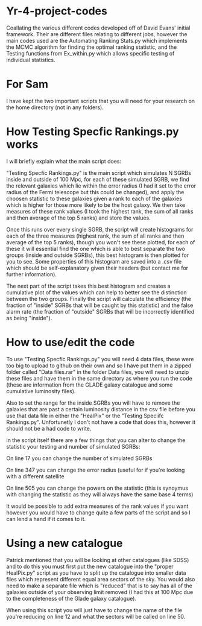 # Yr-4-project-codes
Coallating the various different codes developed off of David Evans' initial framework. Their are different files relating to different jobs, however the main codes used are the Automating Ranking Stats.py which implements the MCMC algorithm for finding the optimal ranking statistic, and the Testing functions from Ex_within.py which allows specific testing of individual statistics. 

# For Sam
I have kept the two important scripts that you will need for your research on the home directory (not in any folders).

# How Testing Specfic Rankings.py works

I will briefly explain what the main script does: 

"Testing Specfic Rankings.py" is the main script which simulates N SGRBs inside and outside of 100 Mpc, for each of these simulated SGRB, we find the relevant galaxies which lie within the error radius (I had it set to the error radius of the Fermi telescope but this could be changed), and apply the choosen statistic to these galaxies given a rank to each of the galaxies which is higher for those more likely to be the host galaxy. We then take measures of these rank values (I took the highest rank, the sum of all ranks and then average of the top 5 ranks) and store the values.

Once this runs over every single SGRB, the script will create histograms for each of the three measures (highest rank, the sum of all ranks and then average of the top 5 ranks), though you won't see these plotted, for each of these it will essential find the one which is able to best separate the two groups (inside and outside SGRBs), this best histogram is then plotted for you to see. Some properties of this histogram are saved into a .csv file which should be self-explanatory given their headers (but contact me for further information). 

The next part of the script takes this best histogram and creates a cumulative plot of the values which can help to better see the distinction between the two groups. Finally the script will calculate the efficiency (the fraction of "inside" SGRBs that will be caught by this statistic) and the false alarm rate (the fraction of "outside" SGRBs that will be incorrectly identified as being "inside").

# How to use/edit the code

To use "Testing Specfic Rankings.py" you will need 4 data files, these were too big to upload to github on their own and so I have put them in a zipped folder called "Data files.rar" in the folder Data files, you will need to unzip these files and have them in the same directory as where you run the code (these are information from the GLADE galaxy catalogue and some cumulative luminosity files).

Also to set the range for the inside SGRBs you will have to remove the galaxies that are past a certain luminosity distance in the csv file before you use that data file in either the "HealPix" or the "Testing Speciifc Rankings.py". Unfortunetly I don't not have a code that does this, however it should not be a had code to write.

in the script itself there are a few things that you can alter to change the statistic your testing and number of simulated SGRBs:

On line 17 you can change the number of simulated SGRBs

On line 347 you can change the error radius (useful for if you're looking with a different satellite

On line 505 you can change the powers on the statistic (this is synoymus with changing the statistic as they will always have the same base 4 terms)

It would be possible to add extra measures of the rank values if you want however you would have to change quite a few parts of the script and so I can lend a hand if it comes to it.

# Using a new catalogue

Patrick mentioned that you will be looking at other catalogues (like SDSS) and to do this you must first put the new catalogue into the "proper HealPix.py" script as you have to split up the catalogue into smaller data files which represent different equal area sectors of the sky. You would also need to make a separate file which is "reduced" that is to say has all of the galaxies outside of your observing limit removed (I had this at 100 Mpc due to the completeness of the Glade galaxy catalogue). 

When using this script you will just have to change the name of the file you're reducing on line 12 and what the sectors will be called on line 50.
